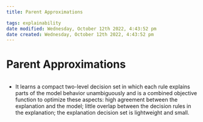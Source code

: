 ```yaml
---
title: Parent Approximations

tags: explainability 
date modified: Wednesday, October 12th 2022, 4:43:52 pm
date created: Wednesday, October 12th 2022, 4:43:52 pm
---
```


# Parent Approximations
```toc
```

- It learns a compact two-level decision set in which each rule explains parts of the model behavior unambiguously and is a combined objective function to optimize these aspects: high agreement between the explanation and the model; little overlap between the decision rules in the explanation; the explanation decision set is lightweight and small.

